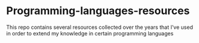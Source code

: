 # Programming-languages-resources

This repo contains several resources collected over the years that I've used in order to extend my knowledge in certain programming languages
